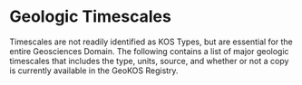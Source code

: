 # Geologic Timescales
Timescales are not readily identified as KOS Types, but are essential for the entire Geosciences Domain.
The following contains a list of major geologic timescales that includes the type, units, source, and whether or not a copy is currently available in the GeoKOS Registry.


